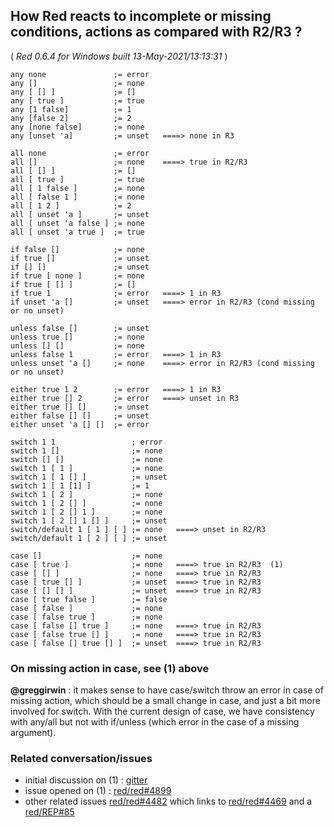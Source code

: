 ## How Red reacts to incomplete or missing conditions, actions as compared with R2/R3 ? 

( _Red 0.6.4 for Windows built 13-May-2021/13:13:31_ )

```
any none               ;= error
any []                 ;= none
any [ [] ]             ;= []
any [ true ]           ;= true
any [1 false]          ;= 1
any [false 2]          ;= 2
any [none false]       ;= none
any [unset 'a]         ;= unset   ====> none in R3
```

```
all none               ;= error
all []                 ;= none    ====> true in R2/R3
all [ [] ]             ;= []
all [ true ]           ;= true
all [ 1 false ]        ;= none
all [ false 1 ]        ;= none
all [ 1 2 ]            ;= 2
all [ unset 'a ]       ;= unset
all [ unset 'a false ] ;= none
all [ unset 'a true ]  ;= true
```

```
if false []            ;= none
if true []             ;= unset
if [] []               ;= unset
if true [ none ]       ;= none
if true [ [] ]         ;= []
if true 1              ;= error   ====> 1 in R3
if unset 'a []         ;= unset   ====> error in R2/R3 (cond missing or no unset)
```

```
unless false []        ;= unset
unless true []         ;= none
unless [] []           ;= none
unless false 1         ;= error   ====> 1 in R3
unless unset 'a []     ;= none    ====> error in R2/R3 (cond missing or no unset)
```

```
either true 1 2        ;= error   ====> 1 in R3
either true [] 2       ;= error   ====> unset in R3
either true [] []      ;= unset
either false [] []     ;= unset
either unset 'a [] []  ;= error
```

```
switch 1 1                 ; error
switch 1 []                ;= none
switch [] []               ;= none
switch 1 [ 1 ]             ;= none
switch 1 [ 1 [] ]          ;= unset
switch 1 [ 1 [1] ]         ;= 1
switch 1 [ 2 ]             ;= none
switch 1 [ 2 [] ]          ;= none
switch 1 [ 2 [] 1 ]        ;= none
switch 1 [ 2 [] 1 [] ]     ;= unset
switch/default 1 [ 1 ] [ ] ;= none   ====> unset in R2/R3
switch/default 1 [ 2 ] [ ] ;= unset
```

```
case []                    ;= none
case [ true ]              ;= none   ====> true in R2/R3  (1)
case [ [] ]                ;= none   ====> true in R2/R3
case [ true [] ]           ;= unset  ====> true in R2/R3
case [ [] [] ]             ;= unset  ====> true in R2/R3
case [ true false ]        ;= false
case [ false ]             ;= none
case [ false true ]        ;= none
case [ false [] true ]     ;= none   ====> true in R2/R3
case [ false true [] ]     ;= none   ====> true in R2/R3
case [ false [] true [] ]  ;= unset  ====> true in R2/R3
```

### On missing action in case, see (1) above
**@greggirwin** : it makes sense to have case/switch throw an error in case of missing action, which should be a small change in case, and just a bit more involved for switch. With the current design of case, we have consistency with any/all but not with if/unless (which error in the case of a missing argument).

### Related conversation/issues
* initial discussion on (1) :  [gitter](https://gitter.im/red/help?at=609d4d8d9f2c352db109513b)
* issue opened on (1) : [red/red#4899](https://github.com/red/red/issues/4899)
* other related issues [red/red#4482](https://github.com/red/red/issues/4482) which links to [red/red#4469](https://github.com/red/red/issues/4469) and a [red/REP#85](https://github.com/red/REP/issues/85)
